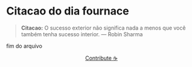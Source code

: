 # Citacao do dia fournace

> **Citacao:** O sucesso exterior não significa nada a menos que você também tenha sucesso interior. — Robin Sharma

fim do arquivo

<watermark-footer>
<p align="center">
  <a href="https://github.com/ruisuan/ruisuan/blob/main/contribute.md">Contribute ☕</a>
</p>
</watermark-footer>
